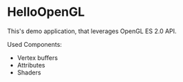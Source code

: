 # HelloOpenGL

This's demo application, that leverages OpenGL ES 2.0 API.

Used Components:
- Vertex buffers
- Attributes
- Shaders
